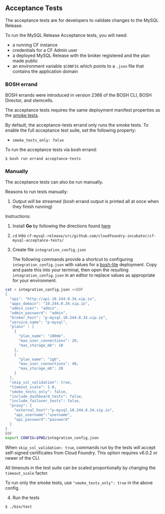 ## Acceptance Tests

The acceptance tests are for developers to validate changes to the MySQL Release.

To run the MySQL Release Acceptance tests, you will need:
- a running CF instance
- credentials for a CF Admin user
- a deployed MySQL Release with the broker registered and the plan made public
- an environment variable `$CONFIG` which points to a `.json` file that contains the application domain

### BOSH errand

BOSH errands were introduced in version 2366 of the BOSH CLI, BOSH Director, and stemcells.

The acceptance tests requires the same deployment manifest properties as the [smoke tests](/README.md#running-smoke-tests-via-bosh-errand).

By default, the acceptance-tests errand only runs the smoke tests. To enable the full acceptance test suite, set the following property:

- `smoke_tests_only: false`

To run the acceptance tests via bosh errand:

```
$ bosh run errand acceptance-tests
```

### Manually

The acceptance tests can also be run manually.

Reasons to run tests manually:

1. Output will be streamed (bosh errand output is printed all at once when they finish running)

Instructions:

1. Install **Go** by following the directions found [here](http://golang.org/doc/install)
2. `cd` into `cf-mysql-release/src/github.com/cloudfoundry-incubator/cf-mysql-acceptance-tests/`
3. Create file `integration_config.json`

    The following commands provide a shortcut to configuring `integration_config.json` with values for a [bosh-lite](https://github.com/cloudfoundry/bosh-lite)
deployment. Copy and paste this into your terminal, then open the resulting `integration_config.json` in an editor to replace values as appropriate for your environment.

  ```bash
  cat > integration_config.json <<EOF
  {
    "api": "http://api.10.244.0.34.xip.io",
    "apps_domain": "10.244.0.34.xip.io",
    "admin_user": "admin",
    "admin_password": "admin",
    "broker_host": "p-mysql.10.244.0.34.xip.io",
    "service_name": "p-mysql",
    "plans" : [
      {
        "plan_name": "100mb",
        "max_user_connections": 20,
        "max_storage_mb": 10
      },
      {
        "plan_name": "1gb",
        "max_user_connections": 40,
        "max_storage_mb": 20
      }
    ],
    "skip_ssl_validation": true,
    "timeout_scale": 1.0,
    "smoke_tests_only": false,
    "include_dashboard_tests": false,
    "include_failover_tests": false,
    "proxy": {
      "external_host":"p-mysql.10.244.0.34.xip.io",
      "api_username":"username",
      "api_password":"password"
    }
  }
  EOF
  export CONFIG=$PWD/integration_config.json
  ```

  When `skip_ssl_validation: true`, commands run by the tests will accept self-signed certificates from Cloud Foundry. This option requires v6.0.2 or newer of the CLI.

  All timeouts in the test suite can be scaled proportionally by changing the `timeout_scale` factor.

  To run only the smoke tests, use `"smoke_tests_only": true` in the above config.

4. Run  the tests

  ```
  $ ./bin/test
  ```
